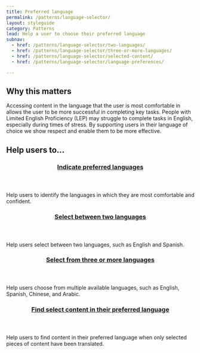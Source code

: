 ```yaml
---
title: Preferred language
permalink: /patterns/language-selector/
layout: styleguide
category: Patterns
lead: Help a user to choose their preferred language
subnav:
  - href: /patterns/language-selector/two-languages/
  - href: /patterns/language-selector/three-or-more-languages/
  - href: /patterns/language-selector/selected-content/
  - href: /patterns/language-selector/language-preferences/

---
```

## Why this matters
Accessing content in the language that the user is most comfortable in allows the user to be more successful in completing key tasks. People with Limited English Proficiency (LEP) may struggle to complete tasks in English, especially during times of stress. By supporting users in their language of choice we show respect and enable them to be more effective.

## Help users to...
<div class="usa-card-group flex-row margin-top-2">
  <div
  class="usa-card site-component-card grid-col-4 tablet:grid-col-4 margin-bottom-2"
  role="region"
  aria-atomic="true"
  aria-label="Visit written and spoken language preferences pattern"
  data-meta="Visit written and spoken language preferences pattern">
    <div class="usa-card__container">
      <header class="usa-card__header">
        <h3 class="usa-card__heading font-lang-lg pattern-card-heading"><a href="{{ site.baseurl }}/patterns/language-selector/language-preferences/">Indicate <b>preferred languages</b></a></h3>
      </header>
      <div class="usa-card__body font-lang-sm">
        <p>Help users to identify the languages in which they are most comfortable and confident.</p>
      </div>
    </div>
  </div>  
  <div
  class="usa-card site-component-card grid-col-4 tablet:grid-col-4 margin-bottom-2"
  role="region"
  aria-atomic="true"
  aria-label="Visit two languages option pattern"
  data-meta="Visit two languages option pattern">
    <div class="usa-card__container">
      <header class="usa-card__header">
        <h3 class="usa-card__heading font-lang-lg pattern-card-heading"><a href="{{ site.baseurl }}/patterns/language-selector/two-languages/">Select between <b>two languages</b></a></h3>
      </header>
      <div class="usa-card__body font-lang-sm">
        <p>Help users select between two languages, such as English and Spanish.</p>
      </div>
    </div>
  </div>
  <div
  class="usa-card site-component-card grid-col-4 tablet:grid-col-4 margin-bottom-2"
  role="region"
  aria-atomic="true"
  aria-label="Visit three or more languages pattern"
  data-meta="Visit three or more languages pattern">
    <div class="usa-card__container">
      <header class="usa-card__header">
        <h3 class="usa-card__heading font-lang-lg pattern-card-heading"><a href="{{ site.baseurl }}/patterns/language-selector/three-or-more-languages/">Select from <b>three or more languages</b></a></h3>
      </header>
      <div class="usa-card__body font-lang-sm">
        <p>Help users choose from multiple available languages, such as English, Spanish, Chinese, and Arabic.</p>
      </div>
    </div>
  </div>
  <div
  class="usa-card site-component-card grid-col-4 tablet:grid-col-4 margin-bottom-2"
  role="region"
  aria-atomic="true"
  aria-label="Visit selected content in preferred language pattern"
  data-meta="Visit selected content in preferred language pattern">
    <div class="usa-card__container">
      <header class="usa-card__header">
        <h3 class="usa-card__heading font-lang-lg pattern-card-heading"><a href="{{ site.baseurl }}/patterns/language-selector/selected-content/">Find <b>select content in their preferred language</b></a></h3>
      </header>
      <div class="usa-card__body font-lang-sm">
        <p>Help users to find content in their preferred language when only selected pieces of content have been translated.</p>
      </div>
    </div>
  </div>
</div>